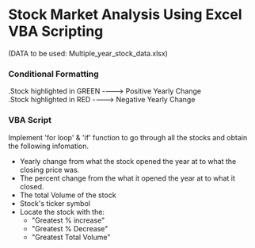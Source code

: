 # Stock Market Analysis Using Excel VBA Scripting

(DATA to be used: Multiple_year_stock_data.xlsx)
 
### Conditional Formatting

.Stock highlighted in GREEN ----> Positive Yearly Change\
.Stock highlighted in RED   ----> Negative Yearly Change


### VBA Script
Implement 'for loop' & 'if' function to go through all the stocks and obtain the following infomation.
- Yearly change from what the stock opened the year at to what the closing price was.
- The percent change from the what it opened the year at to what it closed.
- The total Volume of the stock
- Stock's ticker symbol
- Locate the stock with the:
  - "Greatest % increase"
  - "Greatest % Decrease"
  - "Greatest Total Volume"
